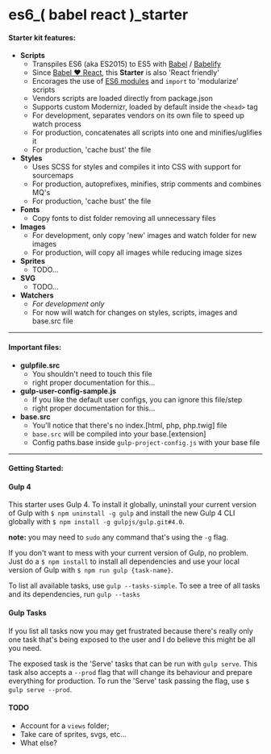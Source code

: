 # es6_( babel react )_starter
#### Starter kit features:

- **Scripts**
	- Transpiles ES6 (aka ES2015) to ES5 with [Babel](https://babeljs.io) / [Babelify](https://www.npmjs.com/package/babelify)
	- Since [Babel :heart: React](http://babeljs.io/blog/2015/02/23/babel-loves-react/), this **Starter** is also 'React friendly'
	- Encorages the use of [ES6 modules](http://www.2ality.com/2014/09/es6-modules-final.html) and `import` to 'modularize' scripts
	- Vendors scripts are loaded directly from package.json
	- Supports custom Modernizr, loaded by default inside the `<head>` tag
	- For development, separates vendors on its own file to speed up watch process
	- For production, concatenates all scripts into one and minifies/uglifies it
	- For production, 'cache bust' the file
- **Styles**
	- Uses SCSS for styles and compiles it into CSS with support for sourcemaps
	- For production, autoprefixes, minifies, strip comments and combines MQ's
	- For production, 'cache bust' the file
- **Fonts**
	- Copy fonts to dist folder removing all unnecessary files
- **Images**
	- For development, only copy 'new' images and watch folder for new images
	- For production, will copy all images while reducing image sizes
- **Sprites**
	- TODO...
- **SVG**
	- TODO...
- **Watchers**
	- *For development only*
	- For now will watch for changes on styles, scripts, images and base.src file

------

#### Important files:
- **gulpfile.src**
	- You shouldn't need to touch this file
	- right proper documentation for this...
- **gulp-user-config-sample.js**
	- If you like the default user configs, you can ignore this file/step
	- right proper documentation for this...
- **base.src**
	- You'll notice that there's no index.[html, php, php.twig] file
	- `base.src` will be compiled into your base.[extension]
	- Config paths.base inside `gulp-project-config.js` with your base file

------

#### Getting Started:

#### Gulp 4
This starter uses Gulp 4. To install it globally, uninstall your current version of Gulp
with ``` $ npm uninstall -g gulp ``` and install the new Gulp 4 CLI globally with
``` $ npm install -g gulpjs/gulp.git#4.0 ```.

**note:** you may need to `sudo` any command that's using the `-g` flag.


If you don't want to mess with your current version of Gulp, no problem. Just do a
``` $ npm install ``` to install all dependencies and use your local version of Gulp with
``` $ npm run gulp {task-name} ```.

To list all available tasks, use ``` gulp --tasks-simple ```.
To see a tree of all tasks and its dependencies, run ``` gulp --tasks ```

#### Gulp Tasks

If you list all tasks now you may get frustrated because there's really only one task that's being exposed to the user and I do believe this might be all you need.

The exposed task is the 'Serve' tasks that can be run with `gulp serve`.
This task also accepts a `--prod` flag that will change its behaviour and prepare everything for production.
To run the 'Serve' task passing the flag, use `$ gulp serve --prod`.

#### TODO
- Account for a `views` folder;
- Take care of sprites, svgs, etc...
- What else?

